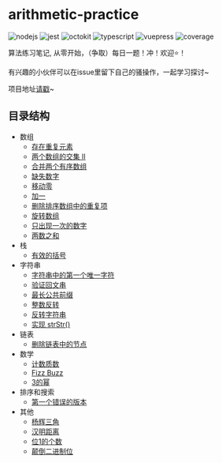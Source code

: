# arithmetic-practice

![nodejs](https://img.shields.io/badge/node-v14.15.0-green)
![jest](https://img.shields.io/badge/jest-%5E27.1.0-yellow)
![octokit](https://img.shields.io/badge/octokit-%5E1.7.0-lightgrey)
![typescript](https://img.shields.io/badge/typescript-%5E4.4.2-blue)
![vuepress](https://img.shields.io/badge/vuepress-%5E1.8.2-brightgreen)
![coverage](https://img.shields.io/badge/coverage-100%25-green)

算法练习笔记, 从零开始，（争取）每日一题！冲！欢迎⭐️！

有兴趣的小伙伴可以在issue里留下自己的骚操作，一起学习探讨~

项目地址[请戳](https://luhaifeng666.github.io/arithmetic-practice/)~

## 目录结构
		
- 数组
  - [存在重复元素](https://luhaifeng666.github.io/arithmetic-practice/notes/exercises/array/containsDuplicate.html)
  - [两个数组的交集 II](https://luhaifeng666.github.io/arithmetic-practice/notes/exercises/array/intersect.html)
  - [合并两个有序数组](https://luhaifeng666.github.io/arithmetic-practice/notes/exercises/array/merge.html)
  - [缺失数字](https://luhaifeng666.github.io/arithmetic-practice/notes/exercises/array/missingNumber.html)
  - [移动零](https://luhaifeng666.github.io/arithmetic-practice/notes/exercises/array/moveZeroes.html)
  - [加一](https://luhaifeng666.github.io/arithmetic-practice/notes/exercises/array/plusOne.html)
  - [删除排序数组中的重复项](https://luhaifeng666.github.io/arithmetic-practice/notes/exercises/array/removeDuplicates.html)
  - [旋转数组](https://luhaifeng666.github.io/arithmetic-practice/notes/exercises/array/rotate.html)
  - [只出现一次的数字](https://luhaifeng666.github.io/arithmetic-practice/notes/exercises/array/singleNumber.html)
  - [两数之和](https://luhaifeng666.github.io/arithmetic-practice/notes/exercises/array/twoSum.html)
- 栈
  - [有效的括号](https://luhaifeng666.github.io/arithmetic-practice/notes/exercises/stack/isValid.html)
- 字符串
  - [字符串中的第一个唯一字符](https://luhaifeng666.github.io/arithmetic-practice/notes/exercises/string/firstUniqChar.html)
  - [验证回文串](https://luhaifeng666.github.io/arithmetic-practice/notes/exercises/string/isPalindrome.html)
  - [最长公共前缀](https://luhaifeng666.github.io/arithmetic-practice/notes/exercises/string/longestCommonPrefix.html)
  - [整数反转](https://luhaifeng666.github.io/arithmetic-practice/notes/exercises/string/reverse.html)
  - [反转字符串](https://luhaifeng666.github.io/arithmetic-practice/notes/exercises/string/reverseString.html)
  - [实现 strStr()](https://luhaifeng666.github.io/arithmetic-practice/notes/exercises/string/strStr.html)
- 链表
  - [删除链表中的节点](https://luhaifeng666.github.io/arithmetic-practice/notes/exercises/chainTable/deleteNode.html)
- 数学
  - [计数质数](https://luhaifeng666.github.io/arithmetic-practice/notes/exercises/math/countPrimes.html)
  - [Fizz Buzz](https://luhaifeng666.github.io/arithmetic-practice/notes/exercises/math/fuzzBuzz.html)
  - [3的幂](https://luhaifeng666.github.io/arithmetic-practice/notes/exercises/math/isPowerOfThree.html)
- 排序和搜索
  - [第一个错误的版本](https://luhaifeng666.github.io/arithmetic-practice/notes/exercises/sort/isBadVersion.html)
- 其他
  - [杨辉三角](https://luhaifeng666.github.io/arithmetic-practice/notes/exercises/other/generate.html)
  - [汉明距离](https://luhaifeng666.github.io/arithmetic-practice/notes/exercises/other/hammingDistance.html)
  - [位1的个数](https://luhaifeng666.github.io/arithmetic-practice/notes/exercises/other/hammingWeight.html)
  - [颠倒二进制位](https://luhaifeng666.github.io/arithmetic-practice/notes/exercises/other/reverseBits.html)
